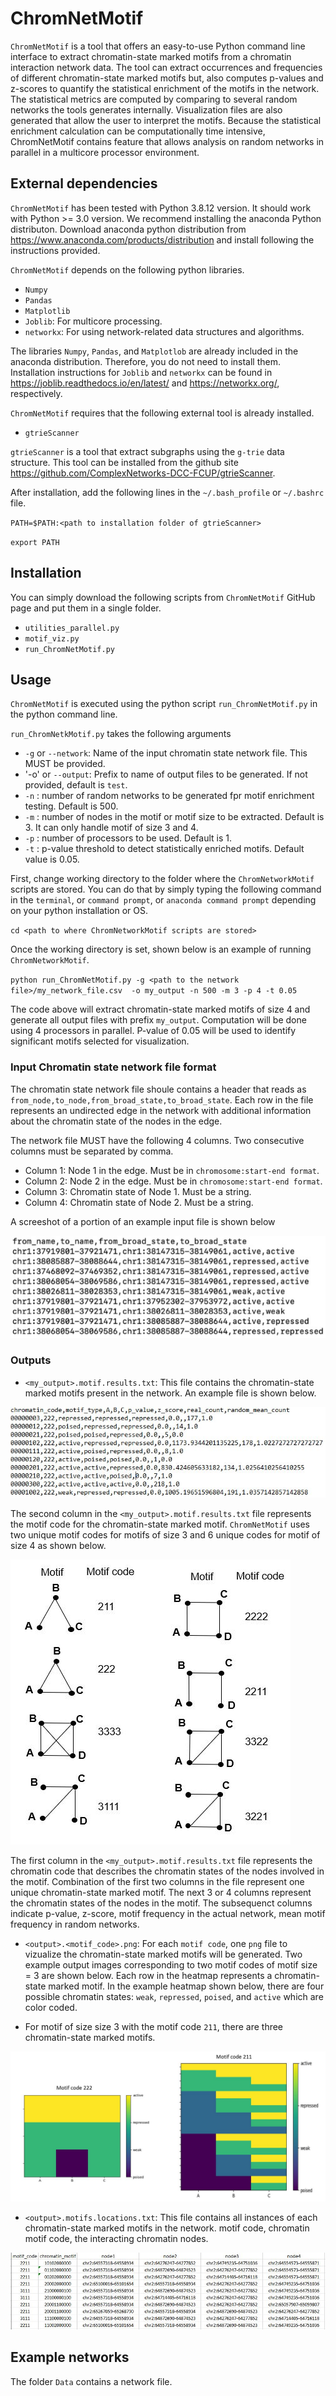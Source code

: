 # ChromNetMotif

`ChromNetMotif` is a tool that offers an easy-to-use Python command line interface to extract chromatin-state marked motifs from a chromatin interaction network data. The tool can extract occurrences and frequencies of different chromatin-state marked motifs but, also computes p-values and z-scores to quantify the statistical enrichment of the motifs in the network. The statistical metrics are computed by comparing to several random networks the tools generates internally. Visualization files are also generated that allow the user to interpret the motifs. Because the statistical enrichment calculation can be computationally time intensive, ChromNetMotif contains feature that allows analysis on random networks in parallel in a multicore processor environment. 

## External dependencies

`ChromNetMotif` has been tested with Python 3.8.12 version. It should work with Python >= 3.0 version. We recommend installing the anaconda Python distributon. Download anaconda python distribution from https://www.anaconda.com/products/distribution and install following the instructions provided.

`ChromNetMotif` depends on the following python libraries. 

- `Numpy`
- `Pandas`
- `Matplotlib`
- `Joblib`: For multicore processing. 
- `networkx`: For using network-related data structures and algorithms. 

The libraries `Numpy`, `Pandas`, and `Matplotlob` are already included in the anaconda distribution. Therefore, you do not need to install them. Installation instructions for `Joblib` and `networkx` can be found in https://joblib.readthedocs.io/en/latest/ and https://networkx.org/, respectively.

`ChromNetMotif` requires that the following external tool  is already installed.

- `gtrieScanner`

`gtrieScanner` is a tool that extract subgraphs using the `g-trie` data structure. This tool can be installed from the github site https://github.com/ComplexNetworks-DCC-FCUP/gtrieScanner.

After installation, add the following lines in the `~/.bash_profile` or `~/.bashrc` file.

`PATH=$PATH:<path to installation folder of gtrieScanner>`

`export PATH`

## Installation


You can simply download the following scripts from `ChromNetMotif` GitHub page and put them in a single folder. 

- `utilities_parallel.py`
- `motif_viz.py`
- `run_ChromNetMotif.py`


## Usage

`ChromNetMotif` is executed using the python script `run_ChromNetMotif.py` in the python command line.

`run_ChromNetkMotif.py` takes the following arguments

- `-g` or `--network`: Name of the input chromatin state network file. This MUST be provided.
- '-o' or `--output`: Prefix to name of output files to be generated. If not provided, default is `test`.
- `-n` : number of random networks to be generated fpr motif enrichment testing. Default is 500.
- `-m` : number of nodes in the motif or motif size to be extracted. Default is 3. It can only handle motif of size 3 and 4. 
- `-p` : number of processors to be used. Default is 1.
- `-t` : p-value threshold to detect statistically enriched motifs. Default value is 0.05.

First, change working directory to the folder where the `ChromNetworkMotif` scripts are stored. You can do that by simply typing the following command in the `terminal`, or `command prompt`, or  `anaconda command prompt` depending on your python installation or OS.

`cd <path to where ChromNetworkMotif scripts are stored>`

Once the working directory is set, shown below is an example of running `ChromNetworkMotif`.

`python run_ChromNetMotif.py -g <path to the network file>/my_network_file.csv  -o my_output -n 500 -m 3 -p 4 -t 0.05`

The code above will extract chromatin-state marked motifs of size 4 and generate all output files with prefix `my_output`. Computation will be done using 4 processors in parallel. P-value of 0.05 will be used to identify significant motifs selected for visualization.
  
### Input Chromatin state network file format

The chromatin state network file shoule contains a header that reads as `from_node,to_node,from_broad_state,to_broad_state`.
Each row in the file represents an undirected edge in the network with additional information about the chromatin state of the nodes in the edge.

The network file MUST have the following 4 columns. Two consecutive columns must be separated by comma.

- Column 1: Node 1 in the edge. Must be in `chromosome:start-end format`.
- Column 2: Node 2 in the edge. Must be in `chromosome:start-end format`.
- Column 3: Chromatin state of Node 1. Must be a string.
- Column 4: Chromatin state of Node 2. Must be a string.

A screeshot of a portion of an example input file is shown below

![alt text](https://github.com/lncRNAAddict/ChromNetworkMotif/blob/main/Figures/chromatin_state_file.jpg)

### Outputs

- `<my_output>.motif.results.txt`: This file contains the chromatin-state marked motifs present in the network. An example file is shown below.

![alt text](https://github.com/lncRNAAddict/ChromNetworkMotif/blob/main/Figures/motif_results.JPG)

The second column in the `<my_output>.motif.results.txt` file represents the motif code for the chromatin-state marked motif. `ChromNetMotif` uses two unique motif codes for motifs of size 3 and 6 unique codes for motif of size 4 as shown below. 

![alt text](https://github.com/lncRNAAddict/ChromNetworkMotif/blob/main/Figures/motif_code.JPG)

The first column in the `<my_output>.motif.results.txt` file represents the chromatin code that describes the chromatin states of the nodes involved in the motif. Combination of the first two columns in the file represent one unique chromatin-state marked motif. The next 3 or 4 columns represent the chromatin states of the nodes in the motif. The subsequenct columns indicate p-value, z-score, motif frequency in the actual network, mean motif frequency in random networks. 


- `<output>.<motif_code>.png`: For each `motif code`, one `png` file to vizualize the chromatin-state marked motifs will be generated. Two example output images corresponding to two motif codes of motif size = 3 are shown below. Each row in the heatmap represents a chromatin-state marked motif. In the example heatmap shown below, there are four possible chromatin states: `weak`, `repressed`, `poised`, and `active` which are color coded. 

- For motif of size size 3 with the motif code `211`, there are three chromatin-state marked motifs.



![](https://github.com/lncRNAAddict/ChromNetworkMotif/blob/main/Figures/motif_size_3_heatmaps.JPG)
- `<output>.motifs.locations.txt`: This file contains all instances of each chromatin-state marked motifs in the network. motif code, chromatin motif code, the interacting chromatin nodes. 

![alt text](https://github.com/lncRNAAddict/ChromNetworkMotif/blob/main/Figures/motif_location.JPG)

## Example networks
The folder `Data` contains a network file.


